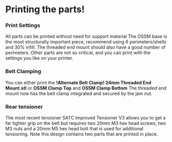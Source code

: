 # Printing the parts!

### Print Settings
All parts can be printed without need for support material
The OSSM base is the most structurally important piece, recommend using 6 perimeters/shells and 30% infill. The threaded end mount should also have a good number of perimeters.
Other parts are not so critical, and you can print with the settings you like on your printer.

### Belt Clamping
You can either print the **!Alternate Belt Clamp! 24mm Threaded End Mount.stl** or **OSSM Clamp Top** and **OSSM Clamp Bottom** The threaded end mount now has the belt clamp integrated and secured by the jam nut.

### Rear tensioner 
The most recent tensioner SATC Improved Tensioner V3 allows you to get a far tighter grip on the belt but requires two 20mm M3 hex head screws, two M3 nuts and a 20mm M5 hex head bolt that is used for additional tensioning.  Note this design contains two parts that are printed in place. 
